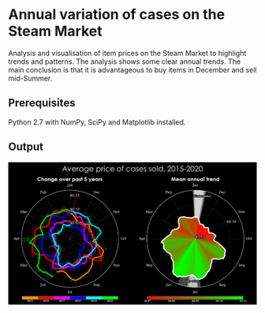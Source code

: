# Annual variation of cases on the Steam Market
Analysis and visualisation of item prices on the Steam Market to highlight trends and patterns. 
The analysis shows some clear annual trends. The main conclusion is that it is advantageous to buy items in December and sell mid-Summer.

## Prerequisites
Python 2.7 with NumPy, SciPy and Matplotlib installed.

## Output
<img src="/readmeImages/AnnualCaseVariation.png">
